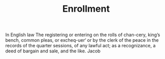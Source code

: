 ---
title: Enrollment
letter: E
permalink: "/definitions/bld-enrollment.html"
body: In English law The registering or entering on the rolls of chan-cery, king’s
  bench, common pleas, or excheq-uer‘ or by the clerk of the peace in the records
  of the quarter sessions, of any lawful act; as a recognizance, a deed of bargain
  and sale, and the like. Jacob
published_at: '2018-07-07'
source: Black's Law Dictionary 2nd Ed (1910)
layout: post
---